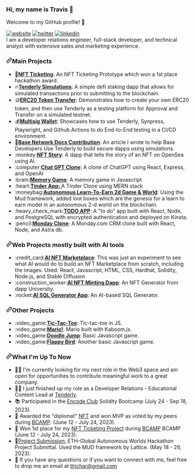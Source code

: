 ### Hi, my name is Travis 👋

Welcome to my GitHub profile! 🎉
   
<article class="markdown-body entry-content container-lg f5" itemprop="text"><p dir="auto"><a href="https://www.travis-richardson.com" rel="nofollow"><img src="https://camo.githubusercontent.com/5f8d07b1175259568bc0f347fb84b8f8b3254f8fc49a28dfc75ac526e13f3f4b/68747470733a2f2f696d672e736869656c64732e696f2f62616467652f2d626c6f672d626c756576696f6c6574" alt="website" data-canonical-src="https://img.shields.io/badge/-blog-blueviolet" style="max-width: 100%;"></a>
<a href="https://twitter.com/tleerichardson" rel="nofollow"><img src="https://camo.githubusercontent.com/b01565418a51dcf8feea9f1ce0dc411f74ce43de4a42dbc352d609acc2fe720c/68747470733a2f2f696d672e736869656c64732e696f2f62616467652f2d747769747465722d626c7565" alt="twitter" data-canonical-src="https://img.shields.io/badge/-twitter-blue" style="max-width: 100%;"></a>
<a href="https://www.linkedin.com/in/travislrichardson" rel="nofollow"><img src="https://camo.githubusercontent.com/72b229fd94865c003a0ff3b040e5cc2193a7a92928bfed4bc2c77244a90bf8cd/68747470733a2f2f696d672e736869656c64732e696f2f62616467652f2d6c696e6b6564696e2d304537364138" alt="linkedin" data-canonical-src="https://img.shields.io/badge/-linkedin-0E76A8" style="max-width: 100%;"></a><br>
I am a developer relations engineer, full-stack developer, and technical analyst with extensive sales and marketing experience.</p>

<h3 dir="auto"><a id="user-content-main-projects" class="anchor" aria-hidden="true" href="#main-projects"><svg class="octicon octicon-link" viewBox="0 0 16 16" version="1.1" width="16" height="16" aria-hidden="true"><path d="m7.775 3.275 1.25-1.25a3.5 3.5 0 1 1 4.95 4.95l-2.5 2.5a3.5 3.5 0 0 1-4.95 0 .751.751 0 0 1 .018-1.042.751.751 0 0 1 1.042-.018 1.998 1.998 0 0 0 2.83 0l2.5-2.5a2.002 2.002 0 0 0-2.83-2.83l-1.25 1.25a.751.751 0 0 1-1.042-.018.751.751 0 0 1-.018-1.042Zm-4.69 9.64a1.998 1.998 0 0 0 2.83 0l1.25-1.25a.751.751 0 0 1 1.042.018.751.751 0 0 1 .018 1.042l-1.25 1.25a3.5 3.5 0 1 1-4.95-4.95l2.5-2.5a3.5 3.5 0 0 1 4.95 0 .751.751 0 0 1-.018 1.042.751.751 0 0 1-1.042.018 1.998 1.998 0 0 0-2.83 0l-2.5 2.5a1.998 1.998 0 0 0 0 2.83Z"></path></svg></a>Main Projects</h3>
<ul dir="auto">
<li>🎫<strong><a href="https://github.com/TravisLeeRichardson/Event-Ticketing_June2023.git">NFT Ticketing</a></strong>: An NFT Ticketing Prototype which won a 1st place hackathon award.</li>
<li>🔥<strong><a href="https://github.com/TravisLeeRichardson/Tenderly-Simulations.git">Tenderly Simulations</a></strong>: A simple defi staking dapp that allows for simulated transactions prior to submitting to the blockchain.</li>
<li>🪙<strong><a href="https://github.com/TravisLeeRichardson/token-transfer.git">ERC20 Token Transfer</a></strong>: Demonstrates how to create your own ERC20 token, and then use Tenderly as a testing platform for Approval and Transfer on a simulated testnet.</li>
<li>💰<strong><a href="https://github.com/TravisLeeRichardson/mini-multisig-1.git">Multisig Wallet</a></strong>: Showcases how to use Tenderly, Synpress, Playwright, and Github Actions to do End-to-End testing in a CI/CD environment.</li>
<li>🎫<strong><a href="https://docs.base.org/guides/deploy-with-tenderly">Base Network Docs Contribution</a></strong>: An article I wrote to help Base Developers Use Tenderly to build secure dapps using simulations.</li>
<li>:monkey:<strong><a href="https://github.com/TravisLeeRichardson/NftStory">NFT Story</a></strong>: A dapp that tells the story of an NFT on OpenSea using AI.</li>
<li>:computer:<strong><a href="https://github.com/TravisLeeRichardson/chatGptClone">Chat GPT Clone</a></strong>: A clone of ChatGPT using React, Express, and OpenAI</li>
<li>:brain:<strong><a href="https://github.com/TravisLeeRichardson/memory-game">Memory Game</a></strong>: A memory game in Javascript</li>
<li>:heart:<strong><a href="https://github.com/TravisLeeRichardson/tinder-clone-1">Tinder App: </a></strong>A Tinder Clone using MERN stack</li>
<li>:moneybag:<strong><a href="https://github.com/TravisLeeRichardson/emojimon2">Autonomous Learn-To-Earn 2d Game & World</a></strong>: Using the Mud framework, added loot boxes which are the genesis for a learn to earn model in an autonomous 2-d world on the blockchain.</li>
<li>:heavy_check_mark:<strong><a href="https://github.com/TravisLeeRichardson/todo-app">TODO APP</a></strong>: A "to do" app built with React, Node, and PostgreSQL with encrypted authentication and deployed on Kinsta.</li>
<li>:pencil:<strong><a href="https://github.com/TravisLeeRichardson/monday-clone">Monday Clone</a></strong>: A Monday.com CRM clone built with React, Node, and Astra db.</li>  
  
</ul>

<h3 dir="auto"><a id="user-content-web-projects-mostly-built-with-ai-tools" class="anchor" aria-hidden="true" href="#web-projects-mostly-built-with-ai-tools"><svg class="octicon octicon-link" viewBox="0 0 16 16" version="1.1" width="16" height="16" aria-hidden="true"><path d="m7.775 3.275 1.25-1.25a3.5 3.5 0 1 1 4.95 4.95l-2.5 2.5a3.5 3.5 0 0 1-4.95 0 .751.751 0 0 1 .018-1.042.751.751 0 0 1 1.042-.018 1.998 1.998 0 0 0 2.83 0l2.5-2.5a2.002 2.002 0 0 0-2.83-2.83l-1.25 1.25a.751.751 0 0 1-1.042-.018.751.751 0 0 1-.018-1.042Zm-4.69 9.64a1.998 1.998 0 0 0 2.83 0l1.25-1.25a.751.751 0 0 1 1.042.018.751.751 0 0 1 .018 1.042l-1.25 1.25a3.5 3.5 0 1 1-4.95-4.95l2.5-2.5a3.5 3.5 0 0 1 4.95 0 .751.751 0 0 1-.018 1.042.751.751 0 0 1-1.042.018 1.998 1.998 0 0 0-2.83 0l-2.5 2.5a1.998 1.998 0 0 0 0 2.83Z"></path></svg></a>Web Projects mostly built with AI tools</h3>
<ul dir="auto">
<li>:credit_card:<strong><a href="https://github.com/TravisLeeRichardson/AI-NFT-Minting-App-V2">AI NFT Marketplace</a></strong>: This was just an experiment to see what AI would do to build an NFT Marketplace from scratch, including the images. Used: React, Javascript, HTML, CSS, Hardhat, Solidity, Node.js, and Stable Diffusion</li>
<li>:construction_worker:<strong><a href="https://github.com/TravisLeeRichardson/ai_nft_generator">AI NFT Minting Dapp</a></strong>: An NFT Generator from dapp University.</li>
<li>:rocket:<strong><a href="https://github.com/TravisLeeRichardson/AI-SQL-Generator">AI SQL Generator App</a></strong>: An AI-based SQL Generator.</li>
 
  </ul>
  
  <h3 dir="auto"><a id="other-projects" class="anchor" aria-hidden="true" href="#other-projects"><svg class="octicon octicon-link" viewBox="0 0 16 16" version="1.1" width="16" height="16" aria-hidden="true"><path d="m7.775 3.275 1.25-1.25a3.5 3.5 0 1 1 4.95 4.95l-2.5 2.5a3.5 3.5 0 0 1-4.95 0 .751.751 0 0 1 .018-1.042.751.751 0 0 1 1.042-.018 1.998 1.998 0 0 0 2.83 0l2.5-2.5a2.002 2.002 0 0 0-2.83-2.83l-1.25 1.25a.751.751 0 0 1-1.042-.018.751.751 0 0 1-.018-1.042Zm-4.69 9.64a1.998 1.998 0 0 0 2.83 0l1.25-1.25a.751.751 0 0 1 1.042.018.751.751 0 0 1 .018 1.042l-1.25 1.25a3.5 3.5 0 1 1-4.95-4.95l2.5-2.5a3.5 3.5 0 0 1 4.95 0 .751.751 0 0 1-.018 1.042.751.751 0 0 1-1.042.018 1.998 1.998 0 0 0-2.83 0l-2.5 2.5a1.998 1.998 0 0 0 0 2.83Z"></path></svg></a>Other Projects</h3>
<ul dir="auto">

<li>:video_game:<strong><a href="https://github.com/TravisLeeRichardson/tic-tac-toe">Tic-Tac-Toe</a></strong>: Tic-tac-toe in JS.</li>
<li>:video_game:<strong><a href="https://github.com/TravisLeeRichardson/mario-kaboom-js">Mario!</a></strong>: Mario built with Kaboom.js.</li>
<li>:video_game:<strong><a href="https://github.com/TravisLeeRichardson/doodle-jump">Doodle Jump</a></strong>: Basic Javascript game.</li>
<li>:video_game:<strong><a href="https://github.com/TravisLeeRichardson/flappy-bird">Flappy Bird</a></strong>: Another basic Javascript game.</li>
  
</ul>
  
  <h3 dir="auto"><a id="what-im-up-to" class="anchor" aria-hidden="true" href="#what-im-up-to"><svg class="octicon octicon-link" viewBox="0 0 16 16" version="1.1" width="16" height="16" aria-hidden="true"><path d="m7.775 3.275 1.25-1.25a3.5 3.5 0 1 1 4.95 4.95l-2.5 2.5a3.5 3.5 0 0 1-4.95 0 .751.751 0 0 1 .018-1.042.751.751 0 0 1 1.042-.018 1.998 1.998 0 0 0 2.83 0l2.5-2.5a2.002 2.002 0 0 0-2.83-2.83l-1.25 1.25a.751.751 0 0 1-1.042-.018.751.751 0 0 1-.018-1.042Zm-4.69 9.64a1.998 1.998 0 0 0 2.83 0l1.25-1.25a.751.751 0 0 1 1.042.018.751.751 0 0 1 .018 1.042l-1.25 1.25a3.5 3.5 0 1 1-4.95-4.95l2.5-2.5a3.5 3.5 0 0 1 4.95 0 .751.751 0 0 1-.018 1.042.751.751 0 0 1-1.042.018 1.998 1.998 0 0 0-2.83 0l-2.5 2.5a1.998 1.998 0 0 0 0 2.83Z"></path></svg></a>What I'm Up To Now</h3>
<ul dir="auto">

 <li>👨‍💻 I'm currently looking for my next role in the Web3 space and am open for opportunities to contribute meaningful work to a great company.</li>
 <li>👨‍💻 I just finished up my role as a Developer Relations - Educational Content Lead at <a href="https://tenderly.co">Tenderly</a>.</li>
 <li>📚 Participated in the <a href="https://github.com/Spencer-Sch/Encode_Solidity_Bootcamp_Group_5/tree/master">Encode Club</a> Solidity Bootcamp (July 24 - Sep 18, 2023).</li>
 <li>🫶 Awarded the "diplomat" <a href="https://opensea.io/assets/matic/0xe72610b6cc5844f3ba6fcbcd9c704549be4c4ea6/3">NFT</a> and won MVP as voted by my peers during <a href="https://bcamp.dev/blockchain-bootcamp-overview">BCAMP</a>. (June 12 - July 24, 2023).</li>
  <li>🎫 Won 1st place for my <a href="https://github.com/TravisLeeRichardson/Event-Ticketing_June2023">NFT Ticketing Project</a> during <a href="https://bcamp.dev/blockchain-bootcamp-overview">BCAMP</a> BCAMP (June 12 - July 24, 2023).</li>
  <li>📗<a href="https://ethglobal.com/showcase/emojimon-learn-to-earn-pdjpz">Project Submission:</a>
  ETH-Global Autonomous Worlds Hackathon Project Submittal. Used the MUD framework by Lattice. (May 18 - 26, 2023).
  </li>
<li>💯  If you have any questions or if you want to connect with me, feel free to drop me an email at <a href="tlrichar@gmail.com">tlrichar@gmail.com</a></li>

  </ul>
  
</article>




